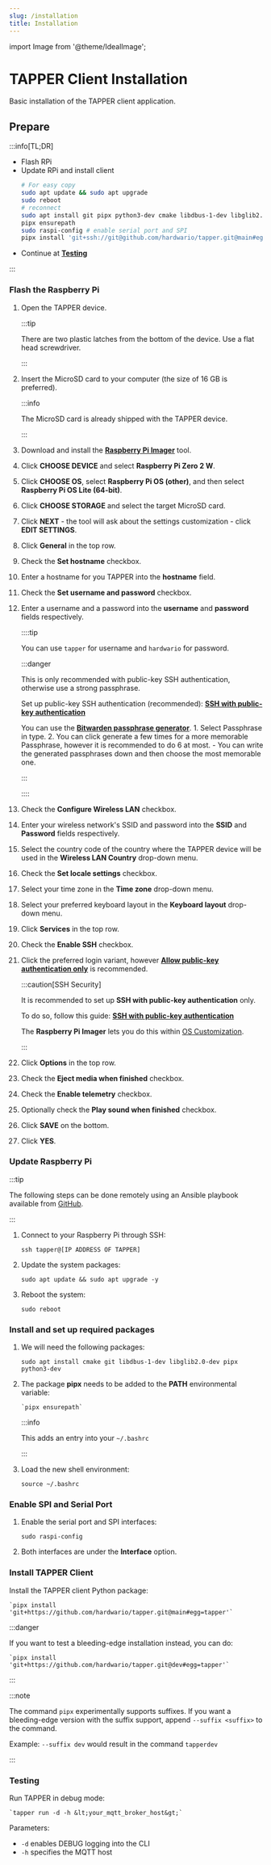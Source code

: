 ```yaml
---
slug: /installation
title: Installation
---
```


import Image from '@theme/IdealImage';

# TAPPER Client Installation

Basic installation of the TAPPER client application.

## Prepare

:::info[TL;DR]

- Flash RPi
- Update RPi and install client
  ```bash
  # For easy copy
  sudo apt update && sudo apt upgrade
  sudo reboot
  # reconnect
  sudo apt install git pipx python3-dev cmake libdbus-1-dev libglib2.0-dev
  pipx ensurepath
  sudo raspi-config # enable serial port and SPI
  pipx install 'git+ssh://git@github.com/hardwario/tapper.git@main#egg=tapper' # stable
  ```
- Continue at [**Testing**](#testing)

:::

### Flash the Raspberry Pi

1. Open the TAPPER device.

   :::tip

   There are two plastic latches from the bottom of the device. Use a flat head screwdriver.

   :::

1. Insert the MicroSD card to your computer (the size of 16 GB is preferred).

   :::info

   The MicroSD card is already shipped with the TAPPER device.

   :::

1. Download and install the [**Raspberry Pi Imager**](https://github.com/raspberrypi/rpi-imager) tool.

1. Click **CHOOSE DEVICE** and select **Raspberry Pi Zero 2 W**.

1. Click **CHOOSE OS**, select **Raspberry Pi OS (other)**, and then select **Raspberry Pi OS Lite (64-bit)**.

1. Click **CHOOSE STORAGE** and select the target MicroSD card.

1. Click **NEXT** - the tool will ask about the settings customization - click **EDIT SETTINGS**.

1. Click **General** in the top row.

1. Check the **Set hostname** checkbox.

1. Enter a hostname for you TAPPER into the **hostname** field.

1. Check the **Set username and password** checkbox.

1. Enter a username and a password into the **username** and **password** fields respectively.

      ::::tip

   You can use `tapper` for username and `hardwario` for password.

   :::danger

   This is only recommended with public-key SSH authentication, otherwise use a strong passphrase.

   Set up public-key SSH authentication (recommended): [**SSH with public-key authentication**](security#ssh-with-public-key-authentication-only)

   You can use the [**Bitwarden passphrase generator**](https://bitwarden.com/password-generator/#password-generator). 1. Select Passphrase in type. 2. You can click generate a few times for a more memorable Passphrase, however it is recommended to do 6 at most. - You can write the generated passphrases down and then choose the most memorable one.

   :::

   ::::

1. Check the **Configure Wireless LAN** checkbox.

1. Enter your wireless network's SSID and password into the **SSID** and **Password** fields respectively.

1. Select the country code of the country where the TAPPER device will be used in the **Wireless LAN Country** drop-down menu.

1. Check the **Set locale settings** checkbox.

1. Select your time zone in the **Time zone** drop-down menu.

1. Select your preferred keyboard layout in the **Keyboard layout** drop-down menu.

1. Click **Services** in the top row.

1. Check the **Enable SSH** checkbox.

1. Click the preferred login variant, however [**Allow public-key authentication only**](security#ssh-with-public-key-authentication-only) is recommended.

   :::caution[SSH Security]

   It is recommended to set up **SSH with public-key authentication** only.

   To do so, follow this guide: [**SSH with public-key authentication**](security#ssh-with-public-key-authentication-only)

   The **Raspberry Pi Imager** lets you do this within [OS Customization](https://www.raspberrypi.com/documentation/computers/getting-started.html#advanced-options).

   :::

1. Click **Options** in the top row.

1. Check the **Eject media when finished** checkbox.

1. Check the **Enable telemetry** checkbox.

1. Optionally check the **Play sound when finished** checkbox.

1. Click **SAVE** on the bottom.

1. Click **YES**.

### Update Raspberry Pi

:::tip

   The following steps can be done remotely using an Ansible playbook available from [GitHub](https://github.com/hardwario/tapper/blob/dev/ansible/install_playbook.yaml).

:::


1. Connect to your Raspberry Pi through SSH:

   `ssh tapper@[IP ADDRESS OF TAPPER]`

2. Update the system packages:

   `sudo apt update && sudo apt upgrade -y`

3. Reboot the system:

   `sudo reboot`

### Install and set up required packages

1.  We will need the following packages:

    `sudo apt install cmake git libdbus-1-dev libglib2.0-dev pipx python3-dev`

1.  The package **pipx** needs to be added to the **PATH** environmental variable:

        `pipx ensurepath`

    :::info

    This adds an entry into your `~/.bashrc`

    :::

1.  Load the new shell environment:

    `source ~/.bashrc`

### Enable SPI and Serial Port

1. Enable the serial port and SPI interfaces:

   `sudo raspi-config`

1. Both interfaces are under the **Interface** option.

### Install TAPPER Client

Install the TAPPER client Python package:

    `pipx install 'git+https://github.com/hardwario/tapper.git@main#egg=tapper'`

:::danger

If you want to test a bleeding-edge installation instead, you can do:

    `pipx install 'git+https://github.com/hardwario/tapper.git@dev#egg=tapper'`

:::

:::note

The command `pipx` experimentally supports suffixes. If you want a bleeding-edge version with the suffix support, append `--suffix <suffix>` to the command.

Example: `--suffix dev` would result in the command `tapperdev`

:::

### Testing

Run TAPPER in debug mode:

    `tapper run -d -h &lt;your_mqtt_broker_host&gt;`

Parameters:

- `-d` enables DEBUG logging into the CLI
- `-h` specifies the MQTT host
